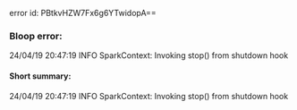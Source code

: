error id: PBtkvHZW7Fx6g6YTwidopA==
### Bloop error:

24/04/19 20:47:19 INFO SparkContext: Invoking stop() from shutdown hook
#### Short summary: 

24/04/19 20:47:19 INFO SparkContext: Invoking stop() from shutdown hook